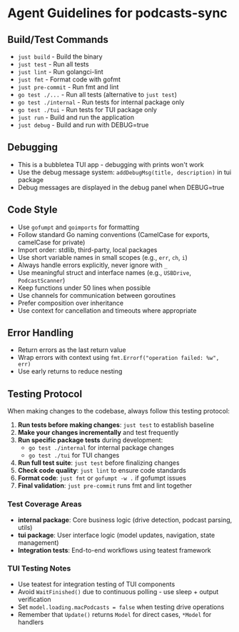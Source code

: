 # Agent Guidelines for podcasts-sync

## Build/Test Commands
- `just build` - Build the binary
- `just test` - Run all tests
- `just lint` - Run golangci-lint
- `just fmt` - Format code with gofmt
- `just pre-commit` - Run fmt and lint
- `go test ./...` - Run all tests (alternative to `just test`)
- `go test ./internal` - Run tests for internal package only
- `go test ./tui` - Run tests for TUI package only
- `just run` - Build and run the application
- `just debug` - Build and run with DEBUG=true

## Debugging
- This is a bubbletea TUI app - debugging with prints won't work
- Use the debug message system: `addDebugMsg(title, description)` in tui package
- Debug messages are displayed in the debug panel when DEBUG=true

## Code Style
- Use `gofumpt` and `goimports` for formatting
- Follow standard Go naming conventions (CamelCase for exports, camelCase for private)
- Import order: stdlib, third-party, local packages
- Use short variable names in small scopes (e.g., `err`, `ch`, `i`)
- Always handle errors explicitly, never ignore with `_`
- Use meaningful struct and interface names (e.g., `USBDrive`, `PodcastScanner`)
- Keep functions under 50 lines when possible
- Use channels for communication between goroutines
- Prefer composition over inheritance
- Use context for cancellation and timeouts where appropriate

## Error Handling
- Return errors as the last return value
- Wrap errors with context using `fmt.Errorf("operation failed: %w", err)`
- Use early returns to reduce nesting

## Testing Protocol
When making changes to the codebase, always follow this testing protocol:

1. **Run tests before making changes**: `just test` to establish baseline
2. **Make your changes incrementally** and test frequently
3. **Run specific package tests** during development:
   - `go test ./internal` for internal package changes
   - `go test ./tui` for TUI changes
4. **Run full test suite**: `just test` before finalizing changes
5. **Check code quality**: `just lint` to ensure code standards
6. **Format code**: `just fmt` or `gofumpt -w .` if gofumpt issues
7. **Final validation**: `just pre-commit` runs fmt and lint together

### Test Coverage Areas
- **internal package**: Core business logic (drive detection, podcast parsing, utils)
- **tui package**: User interface logic (model updates, navigation, state management)
- **Integration tests**: End-to-end workflows using teatest framework

### TUI Testing Notes
- Use teatest for integration testing of TUI components
- Avoid `WaitFinished()` due to continuous polling - use sleep + output verification
- Set `model.loading.macPodcasts = false` when testing drive operations
- Remember that `Update()` returns `Model` for direct cases, `*Model` for handlers